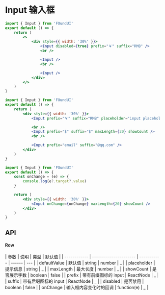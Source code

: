 # Input 输入框

```jsx
import { Input } from 'FOundUI'
export default () => {
    return (
        <>
            <div style={{ width: '30%' }}>
                <Input disabled={true} prefix="￥" suffix="RMB" />
                <br />

                <Input />
                <br />

                <Input />
            </div>
        </>
    )
}
```

```jsx
import { Input } from 'FOundUI'
export default () => {
    return (
        <div style={{ width: '30%' }}>
            <Input prefix="￥" suffix="RMB" placeholder="input placeholder" />

            <br />
            <Input prefix="$" suffix="$" maxLength={20} showCount />
            <br />

            <Input prefix="email" suffix="@qq.com" />
        </div>
    )
}
```

```jsx
import { Input } from 'FOundUI'
export default () => {
    const onChange = (e) => {
        console.log(e?.target?.value)
    }

    return (
        <div style={{ width: '30%' }}>
            <Input onChange={onChange} maxLength={20} showCount />
        </div>
    )
}
```

## API

#### Row

| 参数         | 说明                   | 类型        | 默认值 |
| ------------ | ---------------------- | ----------- | ------ | --- |
| defaultValue | 默认值                 | string      | number | \_  |
| placeholder  | 提示信息               | string      | \_     |
| maxLength    | 最大长度               | number      | \_     |
| showCount    | 是否展示字数           | boolean     | false  |
| prefix       | 带有前缀图标的 input   | ReactNode   | \_     |
| suffix       | 带有后缀图标的 input   | ReactNode   | \_     |
| disabled     | 是否禁用               | boolean     | false  |
| onChange     | 输入框内容变化时的回调 | function(e) | \_     |
